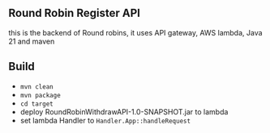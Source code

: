 ## Round Robin Register API

this is the backend of Round robins, it uses API gateway, AWS lambda, Java 21 and maven

## Build

- `mvn clean`
- `mvn package`
- `cd target`
- deploy RoundRobinWithdrawAPI-1.0-SNAPSHOT.jar to lambda
- set lambda Handler to `Handler.App::handleRequest`